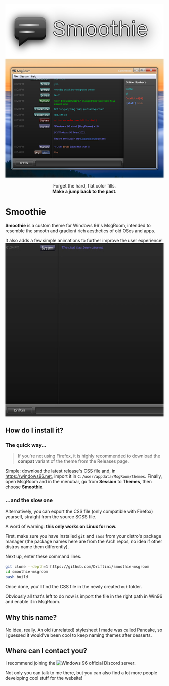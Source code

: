 <div align="center">
	<img src="https://raw.githubusercontent.com/Driftini/smoothie-msgroom/main/logo.png">
	<img src="https://raw.githubusercontent.com/Driftini/smoothie-msgroom/main/screenshot.png">
	<p>
		Forget the hard, flat color fills.<br>
		<b>Make a jump back to the past.</b>
	</p>
</div>


# Smoothie
**Smoothie** is a custom theme for Windows 96's MsgRoom, intended to resemble the smooth and gradient rich aesthetics of old OSes and apps.

It also adds a few simple animations to further improve the user experience!
![image](https://raw.githubusercontent.com/Driftini/smoothie-msgroom/main/cmdbox.gif)

## How do I install it?
### The quick way...
> If you're not using Firefox, it is highly recommended to download the **compat** variant of the theme from the Releases page. 

Simple: download the latest release's CSS file and, in https://windows96.net, import it in `C:/user/appdata/MsgRoom/themes`.
Finally, open MsgRoom and in the menubar, go from **Session** to **Themes**, then choose **Smoothie**.

### ...and the slow one
Alternatively, you can export the CSS file (only compatible with Firefox) yourself, straight from the source SCSS file.

A word of warning: **this only works on Linux for now.**

First, make sure you have installed `git` and `sass` from your distro's package manager (the package names here are from the Arch repos, no idea if other distros name them differently).

Next up, enter these command lines.
```bash
git clone --depth=1 https://github.com/Driftini/smoothie-msgroom
cd smoothie-msgroom
bash build
```
Once done, you'll find the CSS file in the newly created `out` folder.

Obviously all that's left to do now is import the file in the right path in Win96 and enable it in MsgRoom.

## Why this name?
No idea, really. An old (unrelated) stylesheet I made was called Pancake, so I guessed it would've been cool to keep naming themes after desserts.

## Where can I contact you?
I recommend joining the ![Windows 96 official Discord server](https://discord.gg/KCTaM75).

Not only you can talk to me there, but you can also find a lot more people developing cool stuff for the website!